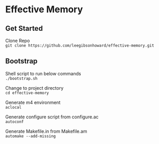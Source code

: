 # Effective Memory

## Get Started

Clone Repo  
`git clone https://github.com/leegibsonhoward/effective-memory.git`

## Bootstrap

Shell script to run below commands  
`./bootstrap.sh`

Change to project directory  
`cd effective-memory`

Generate m4 environment  
`aclocal`

Generate configure script from configure.ac  
`autoconf`

Generate Makefile.in from Makefile.am  
`automake --add-missing`
